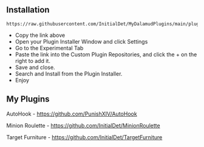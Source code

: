 ## Installation
```
https://raw.githubusercontent.com/InitialDet/MyDalamudPlugins/main/pluginmaster.json
```
* Copy the link above
* Open your Plugin Installer Window and click Settings
* Go to the Experimental Tab
* Paste the link into the Custom Plugin Repositories, and click the + on the right to add it.
* Save and close.
* Search and Install from the Plugin Installer.
* Enjoy

## My Plugins
AutoHook - https://github.com/PunishXIV/AutoHook

Minion Roulette - https://github.com/InitialDet/MinionRoulette

Target Furniture - https://github.com/InitialDet/TargetFurniture
